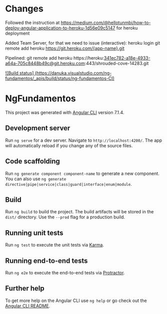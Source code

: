 # Changes
Followed the instruction at https://medium.com/@hellotunmbi/how-to-deploy-angular-application-to-heroku-1d56e09c5147 for heroku deployment

Added Team Server, for that we need to issue (interactive):
    heroku login
    git remote add heroku https://git.heroku.com/{app-name}.git

Pipelined:
git remote add heroku https://heroku:341ec782-a18e-4933-a64a-705c8448b49c@git.heroku.com:443/shrouded-cove-14283.git

[![Build status] (https://danuka.visualstudio.com/ng-fundamentos/_apis/build/status/ng-fundamentos-CI)](https://danuka.visualstudio.com/ng-fundamentos/_build/latest?definitionId=2)

# NgFundamentos

This project was generated with [Angular CLI](https://github.com/angular/angular-cli) version 7.1.4.

## Development server

Run `ng serve` for a dev server. Navigate to `http://localhost:4200/`. The app will automatically reload if you change any of the source files.

## Code scaffolding

Run `ng generate component component-name` to generate a new component. You can also use `ng generate directive|pipe|service|class|guard|interface|enum|module`.

## Build

Run `ng build` to build the project. The build artifacts will be stored in the `dist/` directory. Use the `--prod` flag for a production build.

## Running unit tests

Run `ng test` to execute the unit tests via [Karma](https://karma-runner.github.io).

## Running end-to-end tests

Run `ng e2e` to execute the end-to-end tests via [Protractor](http://www.protractortest.org/).

## Further help

To get more help on the Angular CLI use `ng help` or go check out the [Angular CLI README](https://github.com/angular/angular-cli/blob/master/README.md).
